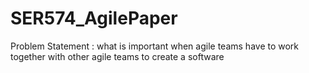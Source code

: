 # SER574_AgilePaper
Problem Statement : what is important when agile teams have to work together with other agile teams to create a software
